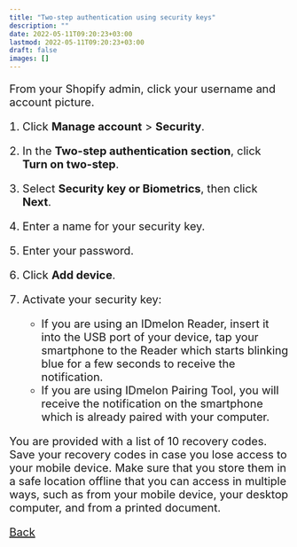 ```yaml
---
title: "Two-step authentication using security keys"
description: ""
date: 2022-05-11T09:20:23+03:00
lastmod: 2022-05-11T09:20:23+03:00
draft: false
images: []
---
```


From your Shopify admin, click your username and account picture.

1. Click **Manage account** > **Security**.
2. In the **Two-step authentication section**, click **Turn on two-step**.
3. Select **Security key or Biometrics**, then click **Next**.
4. Enter a name for your security key.
5. Enter your password.
6. Click **Add device**.
7. Activate your security key:

    - If you are using an IDmelon Reader, insert it into the USB port of your device, tap your smartphone to the Reader which starts blinking blue for a few seconds to receive the notification.
    - If you are using IDmelon Pairing Tool, you will receive the notification on the smartphone which is already paired with your computer.

You are provided with a list of 10 recovery codes. Save your recovery codes in case you lose access to your mobile device. Make sure that you store them in a safe location offline that you can access in multiple ways, such as from your mobile device, your desktop computer, and from a printed document.

<a id="back" role="button" class="btn btn-primary btn-lg d-block mb-3" href="/pages/whichplatform/index.html">Back</a>

<style>

@media (max-width: 480px) {.navbar, .footer { display: none; }}
h1{
    color : #4395ec;
}
p{
    font-size:20px;
}
li{
    font-size:20px;
}
</style>
